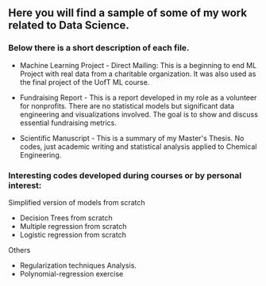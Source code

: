 ## Here you will find a sample of some of my work related to Data Science. 

### Below there is a short description of each file.  

- Machine Learning Project - Direct Mailing: This is a beginning to end ML Project with real data from a charitable organization. It was also used as the final project of the UofT ML course. 

- Fundraising Report - This is a report developed in my role as a volunteer for nonprofits. There are no statistical models but significant data engineering and visualizations involved. The goal is to show and discuss essential fundraising metrics.

- Scientific Manuscript - This is a summary of my Master's Thesis. No codes, just academic writing and statistical analysis applied to Chemical Engineering.  

### Interesting codes developed during courses or by personal interest:

Simplified version of models from scratch
- Decision Trees from scratch
- Multiple regression from scratch
- Logistic regression from scratch

Others
- Regularization techniques Analysis.
- Polynomial-regression exercise
